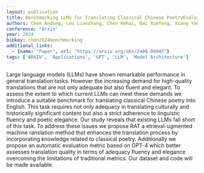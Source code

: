 ```yaml
---
layout: publication
title: Benchmarking LLMs for Translating Classical Chinese PoetryEvaluating Adequacy Fluency and Elegance
authors: Chen Andong, Lou Lianzhang, Chen Kehai, Bai Xuefeng, Xiang Yang, Yang Muyun, Zhao Tiejun, Zhang Min
conference: "Arxiv"
year: 2024
bibkey: chen2024benchmarking
additional_links:
  - {name: "Paper", url: "https://arxiv.org/abs/2408.09945"}
tags: ['ARXIV', 'Applications', 'GPT', 'LLM', 'Model Architecture']
---
```

Large language models (LLMs) have shown remarkable performance in general translation tasks. However the increasing demand for high-quality translations that are not only adequate but also fluent and elegant. To assess the extent to which current LLMs can meet these demands we introduce a suitable benchmark for translating classical Chinese poetry into English. This task requires not only adequacy in translating culturally and historically significant content but also a strict adherence to linguistic fluency and poetic elegance. Our study reveals that existing LLMs fall short of this task. To address these issues we propose RAT a etrieval-ugmented machine ranslation method that enhances the translation process by incorporating knowledge related to classical poetry. Additionally we propose an automatic evaluation metric based on GPT-4 which better assesses translation quality in terms of adequacy fluency and elegance overcoming the limitations of traditional metrics. Our dataset and code will be made available.
